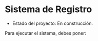 <h1> Sistema de Registro</h1>

- Estado del proyecto: En construcción.

Para ejecutar el sistema, debes poner:
